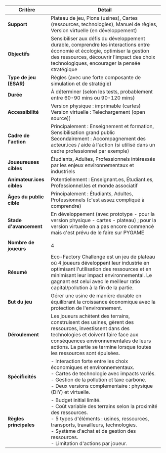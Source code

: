 | Critère                | Détail                                                                                                                                                                                                                                                            |
| ---------------------- | ---------------------------------------------------------------------------------------------------------------------------------------------------------------------------------------------------------------------------------------------------------------------- | 
| **Support**            | Plateau de jeu, Pions (usines), Cartes (ressources, technologies), Manuel de règles, Version virtuelle (en développement)                                                                                                                  |
| **Objectifs**         | Sensibiliser aux défis du développement durable, comprendre les interactions entre économie et écologie, optimiser la gestion des ressources, découvrir l'impact des choix technologiques, encourager la pensée stratégique                                                |
| **Type de jeu (ESAR)** | Règles (avec une forte composante de simulation et de stratégie)                                                                                                                                                                                                       |
| **Durée**              | À déterminer (selon les tests, probablement entre 60-90 mins ou 90-120 mins)                                                                                                                                                                                        |
| **Accessibilité**      | Version physique : imprimable (cartes)  <br> Version virtuelle : Telechargement (open source))                                                             |
| **Cadre de l'action**  | Principalement : Enseignement et formation, Sensibilisation grand public <br> Secondairement : Accompagnement des acteur.ices / aide à l'action (si utilisé dans un cadre professionnel par exemple)                                                                     |
| **Joueureuses cibles** | Étudiants, Adultes, Professionnels intéressés par les enjeux environnementaux et industriels                                                                                                                                                                            |
| **Animateur.ices cibles** | Potentiellement : Enseignant.es, Étudiant.es,  Professionnel.les et monde associatif                                                                      |
| **Âges du public cible** | Principalement : Étudiants, Adultes, Professionnels (c'est assez compliqué à comprendre)                                                                                                                                |
| **Stade d'avancement** | En développement (avec prototype - pour la version physique - cartes - plateau) ; pour la version virtuelle on a pas encore commencé mais c'est prévu de le faire sur PYGAME |
                            |
| **Nombre de joueurs**    | 4                                                                                                                                                                                                                                                                      |
| **Résumé**               | Eco-Factory Challenge est un jeu de plateau où 4 joueurs développent leur industrie en optimisant l'utilisation des ressources et en minimisant leur impact environnemental. Le gagnant est celui avec le meilleur ratio capital/pollution à la fin de la partie.         |
| **But du jeu**           | Gérer une usine de manière durable en équilibrant la croissance économique avec la protection de l'environnement.                                                                                                                                                     |
| **Déroulement**         | Les joueurs achètent des terrains, construisent des usines, gèrent des ressources, investissent dans des technologies et doivent faire face aux conséquences environnementales de leurs actions. La partie se termine lorsque toutes les ressources sont épuisées. |
| **Spécificités**         | - Interaction forte entre les choix économiques et environnementaux.<br> - Cartes de technologie avec impacts variés.<br> - Gestion de la pollution et taxe carbone.<br> - Deux versions complementaire  : physique (DIY) et virtuelle.                                               |
| **Règles principales**   | - Budget initial limité.<br> - Coût variable des terrains selon la proximité des ressources.<br> - 5 types d'éléments : usines, ressources, transports, travailleurs, technologies.<br> - Système d'achat et de gestion des ressources.<br> - Limitation d'actions par joueur. |
